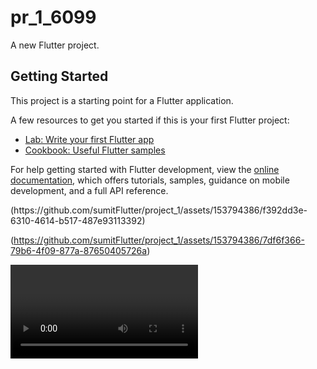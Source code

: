 # pr_1_6099

A new Flutter project.

## Getting Started

This project is a starting point for a Flutter application.

A few resources to get you started if this is your first Flutter project:

- [Lab: Write your first Flutter app](https://docs.flutter.dev/get-started/codelab)
- [Cookbook: Useful Flutter samples](https://docs.flutter.dev/cookbook)

For help getting started with Flutter development, view the
[online documentation](https://docs.flutter.dev/), which offers tutorials,
samples, guidance on mobile development, and a full API reference.
<p>
  (https://github.com/sumitFlutter/project_1/assets/153794386/f392dd3e-6310-4614-b517-487e93113392)
      
(https://github.com/sumitFlutter/project_1/assets/153794386/7df6f366-79b6-4f09-877a-87650405726a)


  <video>
  

https://github.com/sumitFlutter/project_1/assets/153794386/7452eb92-9252-47ae-806e-9b318c8252f2


  </video>
</p>
